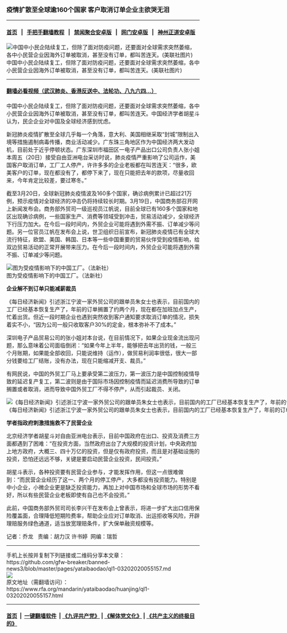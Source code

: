 ### 疫情扩散至全球逾160个国家   客户取消订单企业主欲哭无泪
------------------------

#### [首页](https://github.com/gfw-breaker/banned-news3/blob/master/README.md) &nbsp;&nbsp;|&nbsp;&nbsp; [手把手翻墙教程](https://github.com/gfw-breaker/guides/wiki) &nbsp;&nbsp;|&nbsp;&nbsp; [禁闻聚合安卓版](https://github.com/gfw-breaker/bn-android) &nbsp;&nbsp;|&nbsp;&nbsp; [网门安卓版](https://github.com/oGate2/oGate) &nbsp;&nbsp;|&nbsp;&nbsp; [神州正道安卓版](https://github.com/SzzdOgate/update) 



<div id="headerimg">
 <img alt="中国中小民企陆续复工，但除了面对防疫问题，还要面对全球需求突然萎缩，各中小民营企业因海外订单被取消，甚至没有订单，都叫苦连天。(美联社图片)" src="https://www.rfa.org/mandarin/yataibaodao/huanjing/ql1-03202020055157.html/AP-1bea3322f.jpg/@@images/9d146785-fd28-4381-94b3-7b225e8336b3.jpeg" title="中国中小民企陆续复工，但除了面对防疫问题，还要面对全球需求突然萎缩，各中小民营企业因海外订单被取消，甚至没有订单，都叫苦连天。(美联社图片)"/>
 <div id="headerimgcontents">
  <div id="headerimgcaption">
   <span>
    中国中小民企陆续复工，但除了面对防疫问题，还要面对全球需求突然萎缩，各中小民营企业因海外订单被取消，甚至没有订单，都叫苦连天。(美联社图片)
   </span>
   <!-- zoomattribute -->
  </div>
  <!-- headerimgcaption -->
 </div>
 <!-- headerimagecontents -->
</div>

<hr/>


#### [翻墙必看视频（武汉肺炎、香港反送中、法轮功、八九六四...）](https://github.com/gfw-breaker/banned-news3/blob/master/pages/link3.md)

<div id="storytext">
 <div>
  <div class="slot_header">
  </div>
 </div>
 <p>
  中国中小民企陆续复工，但除了面对防疫问题，还要面对全球需求突然萎缩，各中小民营企业因海外订单被取消，甚至没有订单，都叫苦连天。中国经济学者胡星斗认为，民企企业对中国及全球经济感到忧虑。
 </p>
 <p>
  新冠肺炎疫情扩散至全球几乎每一个角落，意大利、美国相继采取“封城”限制出入境等措施遏制病毒传播，商业活动减少。广东珠三角地区作为中国经济两大发动机，目前处于近乎停顿状态。广东深圳市福田区一电子产品出口公司负责人张小姐本周五（20日）接受自由亚洲电台采访时说，肺炎疫情严重影响了公司运作，美国客户取消订单，工厂工人停产，许许多多的企业老板都在叫苦连天：“很多，欧美客户的订单，现在都没有了，都停下来了，现在只能把去年的款项，尽量收回来，今年肯定比较差，要过寒冬。”
 </p>
 <p>
 </p>
 <p>
 </p>
 <p>
  截至3月20日，全球新冠肺炎疫情波及160多个国家，确诊病例累计已超过21万例，预示疫情对全球经济的冲击仍将持续较长时期。3月19日，中国商务部召开网上新闻发布会。商务部外贸司一级巡视员江帆说，目前全球已有160多个国家和地区出现确诊病例，一些国家生产、消费等领域受到冲击，贸易活动减少，全球经济下行压力加大。在今后一段时间内，外贸企业可能将遇到外需不振、订单减少等问题。另一位官员江帆在发布会上说，世卫组织日前宣布，新冠肺炎疫情已有全球大流行特征，欧盟、美国、韩国、日本等一些中国重要的贸易伙伴受到疫情影响，给双边贸易活动的正常开展带来压力。在今后一段时间内，外贸企业可能将遇到外需不振、订单减少等问题。
 </p>
 <p>
 </p>
 <p>
  <div class="image-inline captioned" style="width:1500px;">
   <div style="width:1500px;">
    <img alt="图为受疫情影响下的中国工厂。（法新社）" src="https://www.rfa.org/mandarin/yataibaodao/huanjing/ql1-03202020055157.html/AFP-4657380292.jpg" title="图为受疫情影响下的中国工厂。（法新社）"/>
   </div>
   <div class="image-caption">
    <span style="width:1500px;">
     图为受疫情影响下的中国工厂。（法新社）
    </span>
    <span class="copyright">
    </span>
   </div>
  </div>
 </p>
 <p>
  <b>
   企业解不到订单只能减薪裁员
  </b>
 </p>
 <p>
  《每日经济新闻》引述浙江宁波一家外贸公司的跟单员朱女士也表示，目前国内的工厂已经基本恢复生产了，年前的订单搁置了约两个月，现在都在加班加点生产，忙着出货。但近一段时期企业也遇到突然收到客户通知要求取消订单的情况，损失着实不小，“因为公司一般只收取客户30%的定金，根本弥补不了成本。”
 </p>
 <p>
  深圳电子产品贸易公司的张小姐对本台说，在目前情况下，如果企业现金流出现问题，那么意味着公司面临倒闭：“如果今年上半年，能够把去年出货的钱，一般三个月账期，如果能全部收回，只能说维持（运作），做贸易利润率很低，很大一部分钱要给工厂结账，没有办法，现在只能缩减开支、裁员。”
 </p>
 <p>
  有网民说，中国的外贸工厂马上要承受第二波压力，第一波压力是中国控制疫情导致的延迟复产复工，第二波则是由于国际市场因控制疫情而延迟消费所导致的订单搁置或者取消，进而导致中国外贸工厂不得不停产，从而引起裁员、关闭。
 </p>
 <p>
 </p>
 <p>
  <div class="image-inline captioned" style="width:1500px;">
   <div style="width:1500px;">
    <img alt="《每日经济新闻》引述浙江宁波一家外贸公司的跟单员朱女士也表示，目前国内的工厂已经基本恢复生产了，年前的订单搁置了约两个月，现在都在加班加点生产，忙着出货。(法新社图片)" src="https://www.rfa.org/mandarin/yataibaodao/huanjing/ql1-03202020055157.html/AFPp263348.jpg" title="《每日经济新闻》引述浙江宁波一家外贸公司的跟单员朱女士也表示，目前国内的工厂已经基本恢复生产了，年前的订单搁置了约两个月，现在都在加班加点生产，忙着出货。(法新社图片)"/>
   </div>
   <div class="image-caption">
    <span style="width:1500px;">
     《每日经济新闻》引述浙江宁波一家外贸公司的跟单员朱女士也表示，目前国内的工厂已经基本恢复生产了，年前的订单搁置了约两个月，现在都在加班加点生产，忙着出货。(法新社图片)
    </span>
    <span class="copyright">
    </span>
   </div>
  </div>
 </p>
 <p>
  <b>
   学者指政府刺激措施救不了民营企业
  </b>
 </p>
 <p>
  北京经济学者胡星斗对自由亚洲电台表示，目前中国政府在出口、投资及消费三方面都遇到了困难：“在投资方面，当然政府出台了大规模的投资计划，中央政府加上地方政府，大概三、四十万亿的投资，但是仅有政府投资，而且是对基础设施的投资，恐怕还远远不够，关键是要启动民营企业投资，民间投资。”
 </p>
 <p>
  胡星斗表示，各种投资要有民营企业参与，才能发挥作用，但这一点很难做到：“而民营企业经历了这一、两个月的停工停产，大多都没有投资能力。特别是中小企业，小微企业更是缺乏投资能力，再加上对中国市场和全球市场的形势不看好，所以有些民营企业老板即使有自己也不会投资。”
 </p>
 <p>
  此前，中国商务部外贸司司长李兴干在发布会上曾表示，将进一步扩大出口信用保险覆盖面，合理降低短期险费率，帮助企业应对订单取消、出运拒收等风险，开辟理赔服务绿色通道，适当放宽理赔条件，扩大保单融资规模等。
 </p>
 <p>
 </p>
 <p>
  记者：乔龙   责编：胡力汉 许书婷  网编：瑞哲
 </p>
</div>

<hr/>
手机上长按并复制下列链接或二维码分享本文章：<br/>
https://github.com/gfw-breaker/banned-news3/blob/master/pages/yataibaodao/ql1-03202020055157.md <br/>
<a href='https://github.com/gfw-breaker/banned-news3/blob/master/pages/yataibaodao/ql1-03202020055157.md'><img src='https://github.com/gfw-breaker/banned-news3/blob/master/pages/yataibaodao/ql1-03202020055157.md.png'/></a> <br/>
原文地址（需翻墙访问）：https://www.rfa.org/mandarin/yataibaodao/huanjing/ql1-03202020055157.html


------------------------
#### [首页](https://github.com/gfw-breaker/banned-news3/blob/master/README.md) &nbsp;|&nbsp; [一键翻墙软件](https://github.com/gfw-breaker/nogfw/blob/master/README.md) &nbsp;| [《九评共产党》](https://github.com/gfw-breaker/9ping.md/blob/master/README.md#九评之一评共产党是什么) | [《解体党文化》](https://github.com/gfw-breaker/jtdwh.md/blob/master/README.md) | [《共产主义的终极目的》](https://github.com/gfw-breaker/gczydzjmd.md/blob/master/README.md)


<img src='http://gfw-breaker.win/banned-news3/pages/yataibaodao/ql1-03202020055157.md' width='0px' height='0px'/>